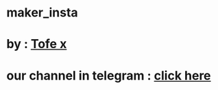 # maker_insta
# by : [Tofe x](https://t.me//asofeq)
# our channel in telegram : [click here](https://t.me//py_iq)
